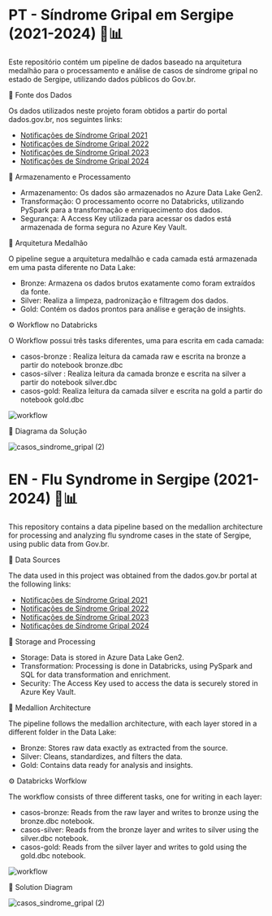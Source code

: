 # PT - Síndrome Gripal em Sergipe (2021-2024) 🏥📊
Este repositório contém um pipeline de dados baseado na arquitetura medalhão para o processamento e análise de casos de síndrome gripal no estado de Sergipe, utilizando dados públicos do Gov.br.

🔗 Fonte dos Dados

Os dados utilizados neste projeto foram obtidos a partir do portal dados.gov.br, nos seguintes links:

- [Notificações de Síndrome Gripal 2021](https://dados.gov.br/dados/conjuntos-dados/notificacoes-de-sindrome-gripal-leve-2021)  
- [Notificações de Síndrome Gripal 2022](https://dados.gov.br/dados/conjuntos-dados/notificacoes-de-sindrome-gripal-leve-2022)  
- [Notificações de Síndrome Gripal 2023](https://dados.gov.br/dados/conjuntos-dados/notificacoes-de-sindrome-gripal-leve-2023)  
- [Notificações de Síndrome Gripal 2024](https://dados.gov.br/dados/conjuntos-dados/notificacoes-de-sindrome-gripal-leve-2024)

📂 Armazenamento e Processamento
- Armazenamento: Os dados são armazenados no Azure Data Lake Gen2.
- Transformação: O processamento ocorre no Databricks, utilizando PySpark para a transformação e enriquecimento dos dados.
- Segurança: A Access Key utilizada para acessar os dados está armazenada de forma segura no Azure Key Vault.

🏅 Arquitetura Medalhão

O pipeline segue a arquitetura medalhão e cada camada está armazenada em uma pasta diferente no Data Lake:  
- Bronze: Armazena os dados brutos exatamente como foram extraídos da fonte.  
- Silver: Realiza a limpeza, padronização e filtragem dos dados.  
- Gold: Contém os dados prontos para análise e geração de insights.

⚙️ Workflow no Databricks

O Workflow possui três tasks diferentes, uma para escrita em cada camada:
- casos-bronze : Realiza leitura da camada raw e escrita na bronze a partir do notebook bronze.dbc
- casos-silver : Realiza leitura da camada bronze e escrita na silver a partir do notebook silver.dbc
- casos-gold: Realiza leitura da camada silver e escrita na gold a partir do notebook gold.dbc

![workflow](https://github.com/user-attachments/assets/e982c0c9-83b7-4ea7-917e-5ac1618c7cf6)


📌 Diagrama da Solução
  
![casos_sindrome_gripal (2)](https://github.com/user-attachments/assets/3314a285-b502-4d00-9ee9-5c37d051dff5)


# EN - Flu Syndrome in Sergipe (2021-2024) 🏥📊
This repository contains a data pipeline based on the medallion architecture for processing and analyzing flu syndrome cases in the state of Sergipe, using public data from Gov.br.

🔗 Data Sources

The data used in this project was obtained from the dados.gov.br portal at the following links:

- [Notificações de Síndrome Gripal 2021](https://dados.gov.br/dados/conjuntos-dados/notificacoes-de-sindrome-gripal-leve-2021)  
- [Notificações de Síndrome Gripal 2022](https://dados.gov.br/dados/conjuntos-dados/notificacoes-de-sindrome-gripal-leve-2022)  
- [Notificações de Síndrome Gripal 2023](https://dados.gov.br/dados/conjuntos-dados/notificacoes-de-sindrome-gripal-leve-2023)  
- [Notificações de Síndrome Gripal 2024](https://dados.gov.br/dados/conjuntos-dados/notificacoes-de-sindrome-gripal-leve-2024)

📂 Storage and Processing
- Storage: Data is stored in Azure Data Lake Gen2.
- Transformation: Processing is done in Databricks, using PySpark and SQL for data transformation and enrichment.
- Security: The Access Key used to access the data is securely stored in Azure Key Vault.

🏅 Medallion Architecture

The pipeline follows the medallion architecture, with each layer stored in a different folder in the Data Lake:
- Bronze: Stores raw data exactly as extracted from the source.
- Silver: Cleans, standardizes, and filters the data.
- Gold: Contains data ready for analysis and insights.

⚙️ Databricks Worfklow

The workflow consists of three different tasks, one for writing in each layer:
- casos-bronze: Reads from the raw layer and writes to bronze using the bronze.dbc notebook.
- casos-silver: Reads from the bronze layer and writes to silver using the silver.dbc notebook.
- casos-gold: Reads from the silver layer and writes to gold using the gold.dbc notebook.

![workflow](https://github.com/user-attachments/assets/e982c0c9-83b7-4ea7-917e-5ac1618c7cf6)


📌 Solution Diagram
  
![casos_sindrome_gripal (2)](https://github.com/user-attachments/assets/3314a285-b502-4d00-9ee9-5c37d051dff5)




